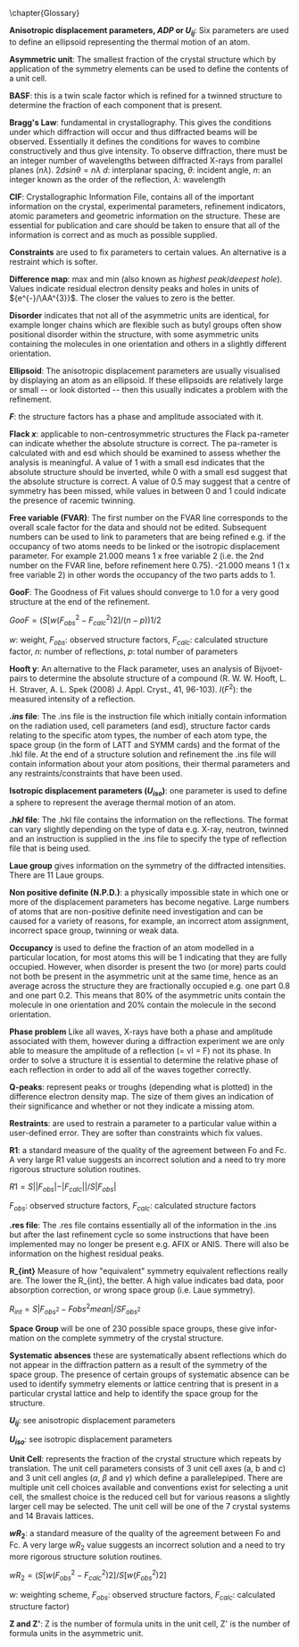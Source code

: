 \chapter{Glossary}

**Anisotropic displacement parameters,  *ADP* or $U_{ij}$**:  Six parameters are used to define an ellipsoid representing the thermal motion of an atom.

**Asymmetric unit**: The smallest fraction of the crystal structure which by application of the symmetry elements can be used to define the contents of a unit cell.

**BASF**: this is a twin scale factor which is refined for a twinned structure to determine the fraction of each component that is present.

**Bragg's Law**: fundamental in crystallography. This gives the conditions under which diffraction will occur and thus diffracted beams will be observed. Essentially it defines the conditions for waves to combine constructively and thus give intensity. To observe diffraction, there must be an integer number of wavelengths between diffracted X-rays from parallel planes ($n\lambda$).
${2d sin\theta = n\lambda}$
$d$: interplanar spacing, $\theta$: incident angle, $n$: an integer known as the order of the reflection, $\lambda$: wavelength

**CIF**: Crystallographic Information File, contains all of the important information on the crystal, experimental parameters, refinement indicators, atomic parameters and geometric information on the structure. These are essential for publication and care should be taken to ensure that all of the information is correct and as much as possible supplied.

**Constraints** are used to fix parameters to certain values. An alternative is a restraint which is softer.

**Difference map**: max and min (also known as *highest peak*/*deepest hole*). Values indicate residual electron density peaks and holes in units of ${e^{-}/\AA^{3}}$. The closer the values to zero is the better.

**Disorder** indicates that not all of the asymmetric units are identical, for example longer chains which are flexible such as butyl groups often show positional disorder within the structure, with some asymmetric units containing the molecules in one orientation and others in a slightly different orientation.

**Ellipsoid**: The anisotropic displacement parameters are usually visualised by displaying an atom as an ellipsoid. If these ellipsoids are relatively large or small -- or look distorted -- then this usually indicates a problem with the refinement.

**$F$**: the structure factors has a phase and amplitude associated with it.

**Flack $x$**: applicable to non-centrosymmetric structures the Flack pa-rameter can indicate whether the absolute structure is correct. The pa-rameter is calculated with and esd which should be examined to assess whether the analysis is meaningful. A value of 1 with a small esd indicates that the absolute structure should be inverted, while 0 with a small esd suggest that the absolute structure is correct. A value of 0.5 may suggest that a centre of symmetry has been missed, while values in between 0 and 1 could indicate the presence of racemic twinning.

**Free variable (FVAR)**: The first number on the FVAR line corresponds to the overall scale factor for the data and should not be edited. Subsequent numbers can be used to link to parameters that are being refined e.g. if the occupancy of two atoms needs to be linked or the isotropic displacement parameter. For example 21.000 means 1 x free variable 2 (i.e. the 2nd number on the FVAR line, before refinement here 0.75). -21.000 means 1   (1 x free variable 2) in other words the occupancy of the two parts adds to 1.

**GooF**: The Goodness of Fit values should converge to 1.0 for a very good structure at the end of the refinement.

$GooF = (S[w(F_{obs}^{2}-F_{calc}^{2})2] / (n-p))1/2$

$w$: weight, $F_{obs}$: observed structure factors, $F_{calc}$: calculated structure factor, $n$: number of reflections, $p$: total number of parameters

**Hooft y**: An alternative to the Flack parameter, uses an analysis of Bijvoet-pairs to determine the absolute structure of a compound (R. W. W. Hooft, L. H. Straver, A. L. Spek (2008) J. Appl. Cryst., 41, 96-103).
$I(F^{2})$: the measured intensity of a reflection.

**_.ins_ file**: The .ins file is the instruction file which initially contain information on the radiation used, cell parameters (and esd), structure factor cards relating to the specific atom types, the number of each atom type, the space group (in the form of LATT and SYMM cards) and the format of the .hkl file. At the end of a structure solution and refinement the .ins file will contain information about your atom positions, their thermal parameters and any restraints/constraints that have been used.

**Isotropic displacement parameters ($U_{iso}$)**: one parameter is used to define a sphere to represent the average thermal motion of an atom.

**_.hkl_ file**: The .hkl file contains the information on the reflections. The format can vary slightly depending on the type of data e.g. X-ray, neutron, twinned and an instruction is supplied in the .ins file to specify the type of reflection file that is being used.

**Laue group** gives information on the symmetry of the diffracted intensities. There are 11 Laue groups.

**Non positive definite (N.P.D.)**: a physically impossible state in which one or more of the displacement parameters has become negative. Large numbers of atoms that are non-positive definite need investigation and can be caused for a variety of reasons, for example, an incorrect atom assignment, incorrect space group, twinning or weak data.

**Occupancy** is used to define the fraction of an atom modelled in a particular location, for most atoms this will be 1 indicating that they are fully occupied. However, when disorder is present the two (or more) parts could not both be present in the asymmetric unit at the same time, hence as an average across the structure they are fractionally occupied e.g. one part 0.8 and one part 0.2. This means that 80% of the asymmetric units contain the molecule in one orientation and 20% contain the molecule in the second orientation.

**Phase problem** Like all waves, X-rays have both a phase and amplitude associated with them, however during a diffraction experiment we are only able to measure the amplitude of a reflection (= vI = F) not its phase. In order to solve a structure it is essential to determine the relative phase of each reflection in order to add all of the waves together correctly.

**Q-peaks**: represent peaks or troughs (depending what is plotted) in the difference electron density map. The size of them gives an indication of their significance and whether or not they indicate a missing atom.

**Restraints**: are used to restrain a parameter to a particular value within a user-defined error. They are softer than constraints which fix values.

**R1**: a standard measure of the quality of the agreement between Fo and Fc. A very large R1 value suggests an incorrect solution and a need to try more rigorous structure solution routines.

$R1 = S| |F_{obs}| - |F_{calc}| | / S |F_{obs}|$

$F_{obs}$: observed structure factors, $F_{calc}$: calculated structure factors

**.res file**: The .res file contains essentially all of the information in the .ins but after the last refinement cycle so some instructions that have been implemented may no longer be present e.g. AFIX or ANIS. There will also be information on the highest residual peaks.

**R_{int}** Measure of how "equivalent" symmetry equivalent reflections really are. The lower the R_{int}, the better. A high value indicates bad data, poor absorption correction, or wrong space group (i.e. Laue symmetry).

$R_{int} = S | F_{obs^{2}} - F{obs^{2}mean} | / S F_{obs^{2}}$

**Space Group** will be one of 230 possible space groups, these give infor-mation on the complete symmetry of the crystal structure.

**Systematic absences** these are systematically absent reflections which do not appear in the diffraction pattern as a result of the symmetry of the space group. The presence of certain groups of systematic absence can be used to identify symmetry elements or lattice centring that is present in a particular crystal lattice and help to identify the space group for the structure.

**$U_{ij}$**: see anisotropic displacement parameters

**$U_{iso}$**: see isotropic displacement parameters

**Unit Cell**: represents the fraction of the crystal structure which repeats by translation. The unit cell parameters consists of 3 unit cell axes (a, b and c) and 3 unit cell angles ($\alpha$, $\beta$ and $\gamma$) which define a parallelepiped. There are multiple unit cell choices available and conventions exist for selecting a unit cell, the smallest choice is the reduced cell but for various reasons a slightly larger cell may be selected. The unit cell will be one of the 7 crystal systems and 14 Bravais lattices.

**$wR_{2}$**: a standard measure of the quality of the agreement between Fo and Fc. A very large $wR_{2}$ value suggests an incorrect solution and a need to try more rigorous structure solution routines.

$wR_{2} = (S [w(F_{obs}^{2} - F_{calc}^{2})2] / S [w(F_{obs}^{2})2]$

$w$: weighting scheme, $F_{obs}$: observed structure factors, $F_{calc}$: calculated structure factor)

**Z and Z'**: Z is the number of formula units in the unit cell, Z' is the number of formula units in the asymmetric unit.

